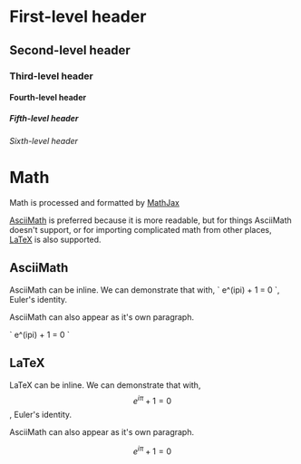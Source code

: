 ---
---

# First-level header

## Second-level header

### Third-level header

#### Fourth-level header

##### Fifth-level header

###### Sixth-level header


# Math

Math is processed and formatted by [MathJax](https://mathjax.org)

[AsciiMath](https://asciimath.github.io/) is preferred because it is more readable, but
for things AsciiMath doesn't support, or for importing complicated math from
other places, [LaTeX](https://en.wikibooks.org/wiki/LaTeX/Mathematics) is also
supported.

## AsciiMath

AsciiMath can be inline. We can demonstrate that with, \` e^(ipi) + 1 = 0 \`,
Euler's identity.

AsciiMath can also appear as it's own paragraph.

 \` e^(ipi) + 1 = 0 \`

## LaTeX

LaTeX can be inline.  We can demonstrate that with, $$ e^{i\pi} + 1 = 0 $$,
Euler's identity.

AsciiMath can also appear as it's own paragraph.

$$ e^{i\pi} + 1 = 0 $$
